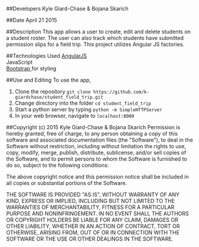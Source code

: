 ##Developers
Kyle Giard-Chase & Bojana Skarich

##Date
April 21 2015


##Description
This app allows a user to create, edit and delete students on a student roster. The user can also track which students have submitted permission slips for a field trip. This project utilizes Angular JS factories.

##Technologies Used
<a href='https://angularjs.org/'>AngularJS</a> <br>
JavaScript <br>
<a href='http://getbootstrap.com/'>Bootstrap </a>for styling <br>



##Use and Editing
To use the app,<br>
1. Clone the repository `git clone https://github.com/k-giardchase/student_field_trip.git`<br>
2. Change directory into the folder `cd student_field_trip`<br>
3. Start a python server by typing `python -m SimpleHTTPServer` <br>
4. In your web browser, navigate to `localhost:8000` <br>


##Copyright (c) 2015 Kyle Giard-Chase & Bojana Skarich
Permission is hereby granted, free of charge, to any person obtaining a copy
of this software and associated documentation files (the "Software"), to deal
in the Software without restriction, including without limitation the rights
to use, copy, modify, merge, publish, distribute, sublicense, and/or sell
copies of the Software, and to permit persons to whom the Software is
furnished to do so, subject to the following conditions:

The above copyright notice and this permission notice shall be included in
all copies or substantial portions of the Software.

THE SOFTWARE IS PROVIDED "AS IS", WITHOUT WARRANTY OF ANY KIND, EXPRESS OR
IMPLIED, INCLUDING BUT NOT LIMITED TO THE WARRANTIES OF MERCHANTABILITY,
FITNESS FOR A PARTICULAR PURPOSE AND NONINFRINGEMENT. IN NO EVENT SHALL THE
AUTHORS OR COPYRIGHT HOLDERS BE LIABLE FOR ANY CLAIM, DAMAGES OR OTHER
LIABILITY, WHETHER IN AN ACTION OF CONTRACT, TORT OR OTHERWISE, ARISING FROM,
OUT OF OR IN CONNECTION WITH THE SOFTWARE OR THE USE OR OTHER DEALINGS IN
THE SOFTWARE.
